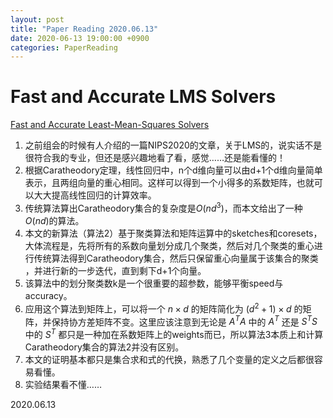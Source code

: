 ```yaml
---
layout: post
title: "Paper Reading 2020.06.13"
date: 2020-06-13 19:00:00 +0900
categories: PaperReading 
---
```


<script type="text/javascript" async src="http://cdn.mathjax.org/latest/MathJax.js?config=TeX-AMS-MML_HTMLorMML">
</script>


# Fast and Accurate LMS Solvers

[Fast and Accurate Least-Mean-Squares Solvers](https://arxiv.org/abs/1906.04705)

1. 之前组会的时候有人介绍的一篇NIPS2020的文章，关于LMS的，说实话不是很符合我的专业，但还是感兴趣地看了看，感觉……还是能看懂的！
2. 根据Caratheodory定理，线性回归中，n个d维向量可以由d+1个d维向量简单表示，且两组向量的重心相同。这样可以得到一个小得多的系数矩阵，也就可以大大提高线性回归的计算效率。
3. 传统算法算出Caratheodory集合的复杂度是$O(nd^3)$，而本文给出了一种$O(nd)$的算法。
4. 本文的新算法（算法2）基于聚类算法和矩阵运算中的sketches和coresets，大体流程是，先将所有的系数向量划分成几个聚类，然后对几个聚类的重心进行传统算法得到Caratheodory集合，然后只保留重心向量属于该集合的聚类 ，并进行新的一步迭代，直到剩下d+1个向量。
5. 该算法中的划分聚类数k是一个很重要的超参数，能够平衡speed与accuracy。
6. 应用这个算法到矩阵上，可以将一个 $n\times d$ 的矩阵简化为 $(d^2+1)\times d$ 的矩阵，并保持协方差矩阵不变。这里应该注意到无论是 $A^TA$ 中的 $A^T$ 还是 $S^TS$ 中的 $S^T$ 都只是一种加在系数矩阵上的weights而已，所以算法3本质上和计算Caratheodory集合的算法2并没有区别。
7. 本文的证明基本都只是集合求和式的代换，熟悉了几个变量的定义之后都很容易看懂。
8. 实验结果看不懂……

2020.06.13

